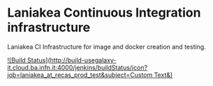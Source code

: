 Laniakea Continuous Integration infrastructure
==============================================

Laniakea CI Infrastructure for image and docker creation and testing.

[![Build Status](http://build-usegalaxy-it.cloud.ba.infn.it:4000/jenkins/buildStatus/icon?job=laniakea_at_recas_prod_test&subject=Custom Text&)](http://build-usegalaxy-it.cloud.ba.infn.it/:4000/jenkins/job/laniakea_at_recas_prod_test/)
